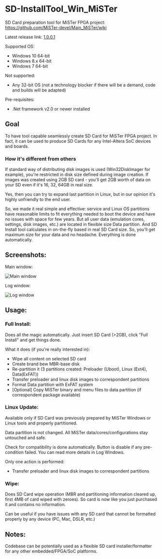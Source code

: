 # SD-InstallTool_Win_MiSTer
SD Card preparation tool for MiSTer FPGA project: https://github.com/MiSTer-devel/Main_MiSTer/wiki

Latest release link: [1.0.0.1](/releases/20170917/MiSTer%20SD%20Card%20Utility.exe?raw=true)

Supported OS:
- Windows 10 64-bit
- Windows 8.x 64-bit
- Windows 7 64-bit

Not supported:
- Any 32-bit OS (not a technology blocker if there will be a demand, code and builds will be adapted)

Pre-requisites:
- .Net framework v2.0 or newer installed

## Goal

To have tool capable seamlessly create SD Card for MiSTer FPGA project.
In fact, it can be used to produce SD Cards for any Intel-Altera SoC devices and boards.

### How it's different from others

If standard way of distributing disk images is used (Win32DiskImager for example), you're restricted in disk size defined during image creation. If images was created using 2GB SD card - you'll get 2GB worth of data on your SD even if it's 16, 32, 64GB in real size.

Yes, then you can try to expand last partition in Linux, but in our opinion it's highly unfriendly to the end user.

So, we made it real simple and effective: service and Linux OS partitions have reasonable limits to fit everything needed to boot the device and have no issues with space for few years. But all user data (emulation cores, settings, disk images, etc.) are located in flexible size Data partition. And SD Install tool calculates in on-the-fly based in real SD Card size.
So, you'll get maximum size for your data and no headache. Everything is done automatically.

## Screenshots:

Main window:

![Main window](/doc/screenshots/main.png?raw=true)

Log window:

![Log window](/doc/screenshots/log.png?raw=true)

## Usage:

### Full Install:

Does all the magic automatically. Just insert SD Card (>2GB), click "Full Install" and get things done.

What it does (if you're really interested in):
- Wipe all content on selected SD card
- Create brand bew MBR-base disk
- Re-partition it (3 partitions created: Preloader (Uboot), Linux (Ext4), Data(ExFAT))
- Transfer preloader and linux disk images to correspondent partitions
- Format Data partition with ExFAT system
- [Optional] Copy MiSTer binary and menu files to data partition (if correspondent package available)

### Linux Update:

Available only if SD Card was previously prepared by MiSTer Windows or Linux tools and properly partitioned.

Data partition is not changed. All MiSTer data/cores/configurations stay untouched and safe.

Check for compatibility is done automatically. Button is disable if any pre-condition failed. You can read more details in Log Windows.

Only one action is performed:
- Transfer preloader and linux disk images to correspondent partitions

### Wipe:

Does SD Card wipe operation (MBR and partitioning information cleared up, first 4MB of card wiped with zeroes). So card is now like you just purchased it and contains no information.

Can be useful if you have issues with any SD card that cannot be formatted properly by any device (PC, Mac, DSLR, etc.)

## Notes:
Codebase can be potentially used as a flexible SD card installer/formatter for any other embedded/FPGA/SoC platforms.
